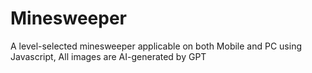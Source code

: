 # Minesweeper
A level-selected minesweeper applicable on both Mobile and PC using Javascript,
All images are AI-generated by GPT 
